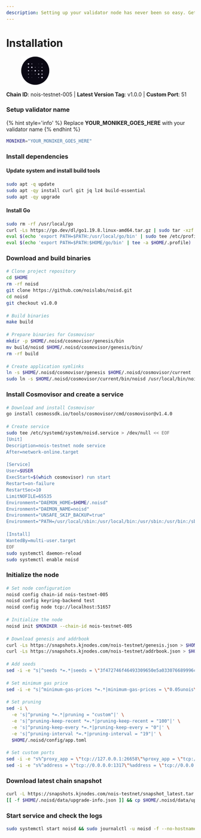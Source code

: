 ```yaml
---
description: Setting up your validator node has never been so easy. Get your validator running in minutes by following step by step instructions.
---
```


# Installation

<figure><img src="https://raw.githubusercontent.com/kj89/cosmos-images/main/logos/nois.png" alt=""><figcaption></figcaption></figure>

**Chain ID**: nois-testnet-005 | **Latest Version Tag**: v1.0.0 | **Custom Port**: 51

### Setup validator name

{% hint style='info' %}
Replace **YOUR_MONIKER_GOES_HERE** with your validator name
{% endhint %}

```bash
MONIKER="YOUR_MONIKER_GOES_HERE"
```

### Install dependencies

#### Update system and install build tools

```bash
sudo apt -q update
sudo apt -qy install curl git jq lz4 build-essential
sudo apt -qy upgrade
```

#### Install Go

```bash
sudo rm -rf /usr/local/go
curl -Ls https://go.dev/dl/go1.19.8.linux-amd64.tar.gz | sudo tar -xzf - -C /usr/local
eval $(echo 'export PATH=$PATH:/usr/local/go/bin' | sudo tee /etc/profile.d/golang.sh)
eval $(echo 'export PATH=$PATH:$HOME/go/bin' | tee -a $HOME/.profile)
```

### Download and build binaries

```bash
# Clone project repository
cd $HOME
rm -rf noisd
git clone https://github.com/noislabs/noisd.git
cd noisd
git checkout v1.0.0

# Build binaries
make build

# Prepare binaries for Cosmovisor
mkdir -p $HOME/.noisd/cosmovisor/genesis/bin
mv build/noisd $HOME/.noisd/cosmovisor/genesis/bin/
rm -rf build

# Create application symlinks
ln -s $HOME/.noisd/cosmovisor/genesis $HOME/.noisd/cosmovisor/current
sudo ln -s $HOME/.noisd/cosmovisor/current/bin/noisd /usr/local/bin/noisd
```

### Install Cosmovisor and create a service

```bash
# Download and install Cosmovisor
go install cosmossdk.io/tools/cosmovisor/cmd/cosmovisor@v1.4.0

# Create service
sudo tee /etc/systemd/system/noisd.service > /dev/null << EOF
[Unit]
Description=nois-testnet node service
After=network-online.target

[Service]
User=$USER
ExecStart=$(which cosmovisor) run start
Restart=on-failure
RestartSec=10
LimitNOFILE=65535
Environment="DAEMON_HOME=$HOME/.noisd"
Environment="DAEMON_NAME=noisd"
Environment="UNSAFE_SKIP_BACKUP=true"
Environment="PATH=/usr/local/sbin:/usr/local/bin:/usr/sbin:/usr/bin:/sbin:/bin:/usr/games:/usr/local/games:/snap/bin:$HOME/.noisd/cosmovisor/current/bin"

[Install]
WantedBy=multi-user.target
EOF
sudo systemctl daemon-reload
sudo systemctl enable noisd
```

### Initialize the node

```bash
# Set node configuration
noisd config chain-id nois-testnet-005
noisd config keyring-backend test
noisd config node tcp://localhost:51657

# Initialize the node
noisd init $MONIKER --chain-id nois-testnet-005

# Download genesis and addrbook
curl -Ls https://snapshots.kjnodes.com/nois-testnet/genesis.json > $HOME/.noisd/config/genesis.json
curl -Ls https://snapshots.kjnodes.com/nois-testnet/addrbook.json > $HOME/.noisd/config/addrbook.json

# Add seeds
sed -i -e "s|^seeds *=.*|seeds = \"3f472746f46493309650e5a033076689996c8881@nois-testnet.rpc.kjnodes.com:51659\"|" $HOME/.noisd/config/config.toml

# Set minimum gas price
sed -i -e "s|^minimum-gas-prices *=.*|minimum-gas-prices = \"0.05unois\"|" $HOME/.noisd/config/app.toml

# Set pruning
sed -i \
  -e 's|^pruning *=.*|pruning = "custom"|' \
  -e 's|^pruning-keep-recent *=.*|pruning-keep-recent = "100"|' \
  -e 's|^pruning-keep-every *=.*|pruning-keep-every = "0"|' \
  -e 's|^pruning-interval *=.*|pruning-interval = "19"|' \
  $HOME/.noisd/config/app.toml

# Set custom ports
sed -i -e "s%^proxy_app = \"tcp://127.0.0.1:26658\"%proxy_app = \"tcp://127.0.0.1:51658\"%; s%^laddr = \"tcp://127.0.0.1:26657\"%laddr = \"tcp://127.0.0.1:51657\"%; s%^pprof_laddr = \"localhost:6060\"%pprof_laddr = \"localhost:51060\"%; s%^laddr = \"tcp://0.0.0.0:26656\"%laddr = \"tcp://0.0.0.0:51656\"%; s%^prometheus_listen_addr = \":26660\"%prometheus_listen_addr = \":51660\"%" $HOME/.noisd/config/config.toml
sed -i -e "s%^address = \"tcp://0.0.0.0:1317\"%address = \"tcp://0.0.0.0:51317\"%; s%^address = \":8080\"%address = \":51080\"%; s%^address = \"0.0.0.0:9090\"%address = \"0.0.0.0:51090\"%; s%^address = \"0.0.0.0:9091\"%address = \"0.0.0.0:51091\"%; s%:8545%:51545%; s%:8546%:51546%; s%:6065%:51065%" $HOME/.noisd/config/app.toml
```

### Download latest chain snapshot

```bash
curl -L https://snapshots.kjnodes.com/nois-testnet/snapshot_latest.tar.lz4 | tar -Ilz4 -xf - -C $HOME/.noisd
[[ -f $HOME/.noisd/data/upgrade-info.json ]] && cp $HOME/.noisd/data/upgrade-info.json $HOME/.noisd/cosmovisor/genesis/upgrade-info.json
```

### Start service and check the logs

```bash
sudo systemctl start noisd && sudo journalctl -u noisd -f --no-hostname -o cat
```
